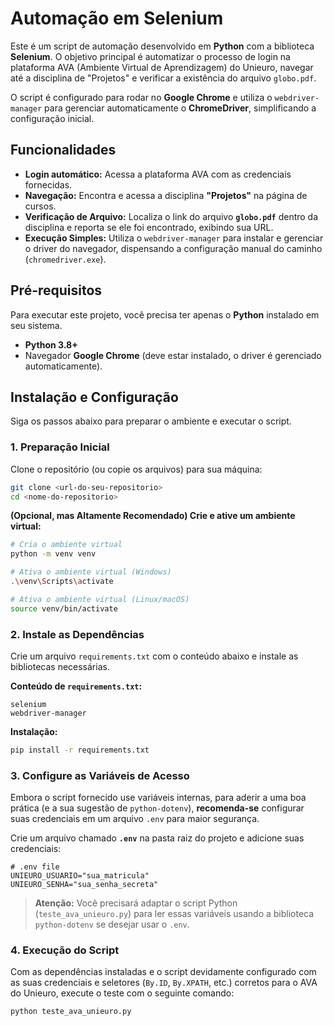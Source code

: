 # Automação em Selenium 

Este é um script de automação desenvolvido em **Python** com a biblioteca **Selenium**. O objetivo principal é automatizar o processo de login na plataforma AVA (Ambiente Virtual de Aprendizagem) do Unieuro, navegar até a disciplina de "Projetos" e verificar a existência do arquivo `globo.pdf`.

O script é configurado para rodar no **Google Chrome** e utiliza o `webdriver-manager` para gerenciar automaticamente o **ChromeDriver**, simplificando a configuração inicial.

## Funcionalidades

* **Login automático:** Acessa a plataforma AVA com as credenciais fornecidas.
* **Navegação:** Encontra e acessa a disciplina **"Projetos"** na página de cursos.
* **Verificação de Arquivo:** Localiza o link do arquivo **`globo.pdf`** dentro da disciplina e reporta se ele foi encontrado, exibindo sua URL.
* **Execução Simples:** Utiliza o `webdriver-manager` para instalar e gerenciar o driver do navegador, dispensando a configuração manual do caminho (`chromedriver.exe`).

## Pré-requisitos

Para executar este projeto, você precisa ter apenas o **Python** instalado em seu sistema.

* **Python 3.8+**
* Navegador **Google Chrome** (deve estar instalado, o driver é gerenciado automaticamente).

## Instalação e Configuração

Siga os passos abaixo para preparar o ambiente e executar o script.

### 1. Preparação Inicial

Clone o repositório (ou copie os arquivos) para sua máquina:

```bash
git clone <url-do-seu-repositorio>
cd <nome-do-repositorio>
````

**(Opcional, mas Altamente Recomendado) Crie e ative um ambiente virtual:**

```bash
# Cria o ambiente virtual
python -m venv venv

# Ativa o ambiente virtual (Windows)
.\venv\Scripts\activate

# Ativa o ambiente virtual (Linux/macOS)
source venv/bin/activate
```

### 2\. Instale as Dependências

Crie um arquivo `requirements.txt` com o conteúdo abaixo e instale as bibliotecas necessárias.

**Conteúdo de `requirements.txt`:**

```
selenium
webdriver-manager
```

**Instalação:**

```bash
pip install -r requirements.txt
```

### 3\. Configure as Variáveis de Acesso

Embora o script fornecido use variáveis internas, para aderir a uma boa prática (e a sua sugestão de `python-dotenv`), **recomenda-se** configurar suas credenciais em um arquivo `.env` para maior segurança.

Crie um arquivo chamado **`.env`** na pasta raiz do projeto e adicione suas credenciais:

```
# .env file
UNIEURO_USUARIO="sua_matricula"
UNIEURO_SENHA="sua_senha_secreta"
```

> **Atenção:** Você precisará adaptar o script Python (`teste_ava_unieuro.py`) para ler essas variáveis usando a biblioteca `python-dotenv` se desejar usar o `.env`.

### 4\. Execução do Script

Com as dependências instaladas e o script devidamente configurado com as suas credenciais e seletores (`By.ID`, `By.XPATH`, etc.) corretos para o AVA do Unieuro, execute o teste com o seguinte comando:

```bash
python teste_ava_unieuro.py
